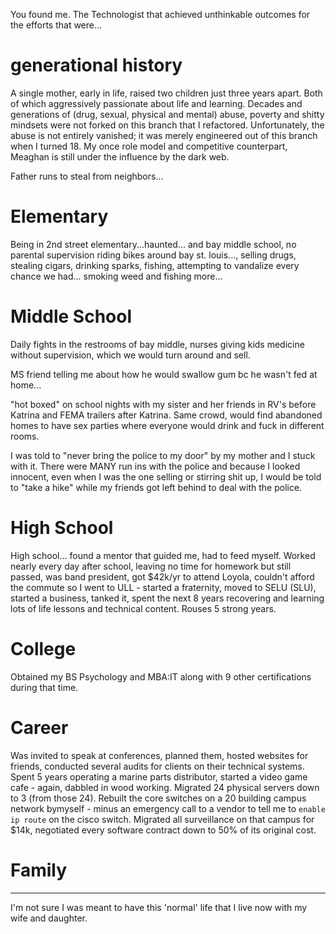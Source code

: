 You found me. The Technologist that achieved unthinkable outcomes for the efforts that were...
# generational history
A single mother, early in life, raised two children just three years apart. Both of which aggressively passionate about life and learning. Decades and generations of (drug, sexual, physical and mental) abuse, poverty and shitty mindsets were not forked on this branch that I refactored. Unfortunately, the abuse is not entirely vanished; it was merely engineered out of this branch when I turned 18. My once role model and competitive counterpart, Meaghan is still under the influence by the dark web. 

Father runs to steal from neighbors...

# Elementary
Being in 2nd street elementary...haunted... and bay middle school, no parental supervision riding bikes around bay st. louis..., selling drugs, stealing cigars, drinking sparks, fishing, attempting to vandalize every chance we had... smoking weed and fishing more...
# Middle School 
Daily fights in the restrooms of bay middle, nurses giving kids medicine without supervision, which we would turn around and sell. 

MS friend telling me about how he would swallow gum bc he wasn't fed at home...

"hot boxed" on school nights with my sister and her friends in RV's before Katrina and FEMA trailers after Katrina. Same crowd, would find abandoned homes to have sex parties where everyone would drink and fuck in different rooms. 

I was told to "never bring the police to my door" by my mother and I stuck with it. There were MANY run ins with the police and because I looked innocent, even when I was the one selling or stirring shit up, I would be told to "take a hike" while my friends got left behind to deal with the police. 

# High School
High school... found a mentor that guided me, had to feed myself. Worked nearly every day after school, leaving no time for homework but still passed, was band president, got $42k/yr to attend Loyola, couldn't afford the commute so I went to ULL - started a fraternity, moved to SELU (SLU), started a business, tanked it, spent the next 8 years recovering and learning lots of life lessons and technical content. Rouses 5 strong years.

# College 
Obtained my BS Psychology and MBA:IT along with 9 other certifications during that time. 

# Career
Was invited to speak at conferences, planned them, hosted websites for friends, conducted several audits for clients on their technical systems. Spent 5 years operating a marine parts distributor, started a video game cafe - again, dabbled in wood working. Migrated 24 physical servers down to 3 (from those 24). Rebuilt the core switches on a 20 building campus network bymyself - minus an emergency call to a vendor to tell me to `enable ip route` on the cisco switch. Migrated all surveillance on that campus for $14k, negotiated every software contract down to 50% of its original cost. 

# Family


--- 
I'm not sure I was meant to have this 'normal' life that I live now with my wife and daughter. 